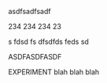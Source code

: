
asdfsadfsadf

234
234
234
23

s
fdsd
fs
dfsdfds
feds
sd


ASDFASDFASDF


EXPERIMENT
blah blah blah

